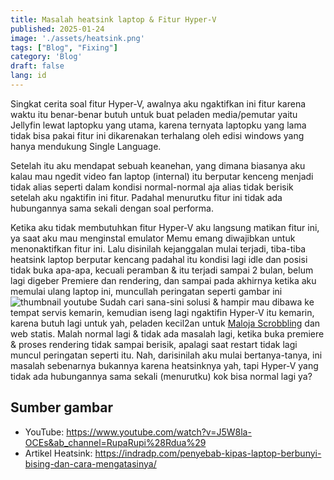 ```yaml
---
title: Masalah heatsink laptop & Fitur Hyper-V
published: 2025-01-24
image: './assets/heatsink.png'
tags: ["Blog", "Fixing"]
category: 'Blog'
draft: false 
lang: id
---
```


Singkat cerita soal fitur Hyper-V, awalnya aku ngaktifkan ini fitur karena waktu itu benar-benar butuh untuk buat peladen media/pemutar yaitu Jellyfin lewat laptopku yang utama, karena ternyata laptopku yang lama tidak bisa pakai fitur ini dikarenakan terhalang oleh edisi windows yang hanya mendukung Single Language.

Setelah itu aku mendapat sebuah keanehan, yang dimana biasanya aku kalau mau ngedit video fan laptop (internal) itu berputar kenceng menjadi tidak alias seperti dalam kondisi normal-normal aja alias tidak berisik setelah aku ngaktifin ini fitur. Padahal menurutku fitur ini tidak ada hubungannya sama sekali dengan soal performa.

Ketika aku tidak membutuhkan fitur Hyper-V aku langsung matikan fitur ini, ya saat aku mau menginstal emulator Memu emang diwajibkan untuk menonaktifkan fitur ini. Lalu disinilah kejanggalan mulai terjadi, tiba-tiba heatsink laptop berputar kencang padahal itu kondisi lagi idle dan posisi tidak buka apa-apa, kecuali peramban & itu terjadi sampai 2 bulan, belum lagi digeber Premiere dan rendering, dan sampai pada akhirnya ketika aku memulai ulang laptop ini, muncullah peringatan seperti gambar ini
![thumbnail youtube](https://blogger.googleusercontent.com/img/b/R29vZ2xl/AVvXsEh2QfutlBwHlaM0_3p11jiEl4BO_4S7o5U8-QG0aDNNrMiBAaRBcndyFYuJiIr7D_TzJLvDqa6prUBa5LqSUz68JKie_ZAlDMvvo9sB_5X9yoaWGrSREBETx5wMOlWkuOpY8zhpwgsVF-5ZWuwjKHcUwVO5wsT42-594FLBiMX4PjNiOyJXshRhLSl5OG_r/s1280/maxresdefault.jpg)
Sudah cari sana-sini solusi & hampir mau dibawa ke tempat servis kemarin, kemudian iseng lagi ngaktifin Hyper-V itu kemarin, karena butuh lagi untuk yah, peladen kecil2an untuk [Maloja Scrobbling](https://github.com/krateng/maloja) dan web statis. Malah normal lagi & tidak ada masalah lagi, ketika buka premiere & proses rendering tidak sampai berisik, apalagi saat restart tidak  lagi muncul peringatan seperti itu.
Nah, darisinilah aku mulai bertanya-tanya, ini masalah sebenarnya bukannya karena heatsinknya yah, tapi Hyper-V yang tidak ada hubungannya sama sekali (menurutku) kok bisa normal lagi ya?

## Sumber gambar

- YouTube: https://www.youtube.com/watch?v=J5W8la-OCEs&ab_channel=RupaRupi%28Rdua%29
- Artikel Heatsink: https://indradp.com/penyebab-kipas-laptop-berbunyi-bising-dan-cara-mengatasinya/